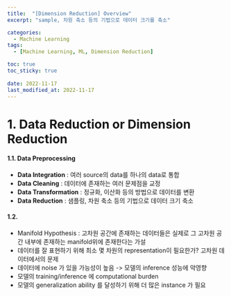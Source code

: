 ```yaml
---
title:  "[Dimension Reduction] Overview"
excerpt: "sample, 차원 축소 등의 기법으로 데이터 크기를 축소"

categories:
  - Machine Learning
tags:
  - [Machine Learning, ML, Dimension Reduction]

toc: true
toc_sticky: true
 
date: 2022-11-17
last_modified_at: 2022-11-17
---
```


# 1. Data Reduction or Dimension Reduction
#### 1.1. Data Preprocessing
* <b>Data Integration</b> :  여러 source의 data를 하나의 data로 통합
* <b>Data Cleaning</b> :  데이터에 존재하는 여러 문제점을 교정
* <b>Data Transformation</b> : 정규화, 이산화 등의 방법으로 데이터를 변환
* <b>Data Reduction</b> : 샘플링, 차원 축소 등의 기법으로 데이터 크기 축소

#### 1.2. 
* Manifold Hypothesis : 고차원 공간에 존재하는 데이터들은 실제로 그 고차원 공간 내부에 존재하는 manifold위에 존재한다는 가설
* 데이터를 잘 표현하기 위해 최소 몇 차원의 representation이 필요한가?
 고차원 데이터에서의 문제
 * 데이터에 noise 가 있을 가능성이 높음 -> 모델의 inference 성능에 악영향
* 모델의 training/inference 에 computational burden
* 모델의 generalization ability 를 달성하기 위해 더 많은 instance 가 필요
